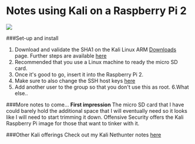 # Notes using Kali on a Raspberry Pi 2

<img src="https://pbs.twimg.com/media/Ceh65vxWIAAQt1Z.jpg">

###Set-up and install
1. Download and validate the SHA1 on the Kali Linux ARM <a href="https://www.offensive-security.com/kali-linux-arm-images/">Downloads</a> page.  Further steps are available <a href="http://docs.kali.org/kali-on-arm/install-kali-linux-arm-raspberry-pi">here</a>
2. Recommended that you use a Linux machine to ready the micro SD card.  
3. Once it's good to go, insert it into the Raspberry Pi 2.  
4. Make sure to also change the SSH host keys <a href="http://docs.kali.org/kali-on-arm/install-kali-linux-arm-raspberry-pi">here</a>
5. Add another user to the group so that you don't use this as root.
6.What else..

###More notes to come...
**First impression**
The micro SD card that I have could barely hold the additional space that I will eventually need so it looks like I will need to start trimming it down.  Offensive Security offers the Kali Raspberry Pi image for those that want to tinker with it.

###Other Kali offerings
Check out my Kali Nethunter notes <a href="https://github.com/hcs0/nhunter-notes">here</a>
